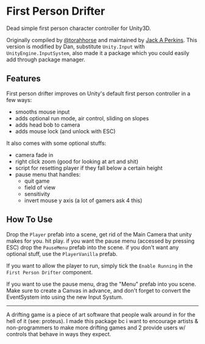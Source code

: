 # First Person Drifter
Dead simple first person character controller for Unity3D.

Originally compiled by [@torahhorse](http://torahhorse.com) and maintained by
[Jack A Perkins](https://github.com/jackaperkins/first-person-drifter). This
version is modified by Dan, substitute `Unity.Input` with
`UnityEngine.InputSystem`, also made it a package which you could easily add
through package manager.

## Features
First person drifter improves on Unity's default first person controller in a few ways:

- smooths mouse input
- adds optional run mode, air control, sliding on slopes
- adds head bob to camera
- adds mouse lock (and unlock with ESC)

It also comes with some optional stuffs:

- camera fade in
- right click zoom (good for looking at art and shit)
- script for resetting player if they fall below a certain height
- pause menu that handles:
    + quit game
    + field of view
    + sensitivity
    + invert mouse y axis (a lot of gamers ask 4 this)

## How To Use
Drop the `Player` prefab into a scene, get rid of the Main Camera that unity makes
for you. hit play.  if you want the pause menu (accessed by pressing ESC) drop
the `PauseMenu` prefab into the scene.  if you don't want any optional stuff, use
the `PlayerVanilla` prefab.

If you want to allow the player to run, simply tick the `Enable Running` in the
`First Person Drifter` component.

If you want to use the pause menu, drag the "Menu" prefab into you scene. Make
sure to create a Canvas in advance, and don't forget to convert the EventSystem
into using the new Input Systum.

*****************

A drifting game is a piece of art software that people walk around in for the
hell of it (see: proteus). I made this package bc i want to encourage artists &
non-programmers to make more drifting games and 2 provide users w/ controls that
behave in ways they expect.
